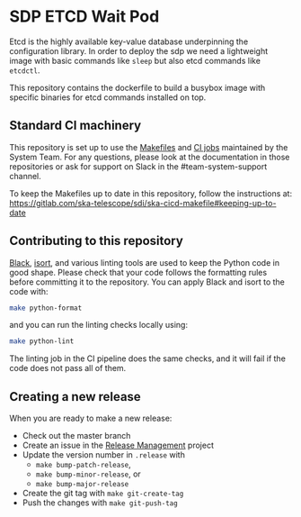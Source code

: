 # SDP ETCD Wait Pod

Etcd is the highly available key-value database underpinning the configuration library. 
In order to deploy the sdp we need a lightweight image with basic commands like `sleep` but also etcd commands like `etcdctl`. 

This repository contains the dockerfile to build a busybox image with specific binaries 
for etcd commands installed on top.


## Standard CI machinery

This repository is set up to use the
[Makefiles](https://gitlab.com/ska-telescope/sdi/ska-cicd-makefile) and [CI
jobs](https://gitlab.com/ska-telescope/templates-repository) maintained by the
System Team. For any questions, please look at the documentation in those
repositories or ask for support on Slack in the #team-system-support channel.

To keep the Makefiles up to date in this repository, follow the instructions
at: https://gitlab.com/ska-telescope/sdi/ska-cicd-makefile#keeping-up-to-date


## Contributing to this repository

[Black](https://github.com/psf/black), [isort](https://pycqa.github.io/isort/),
and various linting tools are used to keep the Python code in good shape.
Please check that your code follows the formatting rules before committing it
to the repository. You can apply Black and isort to the code with:

```bash
make python-format
```

and you can run the linting checks locally using:

```bash
make python-lint
```

The linting job in the CI pipeline does the same checks, and it will fail if
the code does not pass all of them.

## Creating a new release

When you are ready to make a new release:

  - Check out the master branch
  - Create an issue in the [Release Management](https://jira.skatelescope.org/projects/REL/summary) project
  - Update the version number in `.release` with
    - `make bump-patch-release`,
    - `make bump-minor-release`, or
    - `make bump-major-release`
  - Create the git tag with `make git-create-tag`
  - Push the changes with `make git-push-tag`